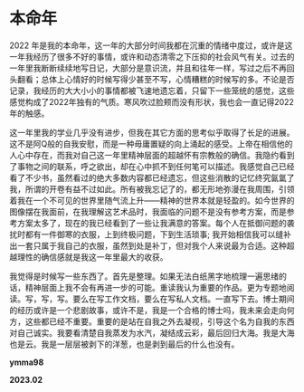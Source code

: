 # 本命年

2022 年是我的本命年，这一年的大部分时间我都在沉重的情绪中度过，或许是这一年我经历了很多不好的事情，或许和动态清零之下压抑的社会风气有关。过去的一年里我断断续续地写日记，大部分是意识流，并且和往年一样，写过之后不再回头翻看；总体上心情好的时候写得少甚至不写，心情糟糕的时候写的多。不论是否记录，我经历的大大小小的事情都被飞速地遗忘着，只留下一些笼统的感觉，这些感觉构成了2022年独有的气质。寒风吹过脸颊而没有形状，我也会一直记得2022年的触感。



这一年里我的学业几乎没有进步，但我在其它方面的思考似乎取得了长足的进展。这不是阿Q般的自我安慰，而是一种毋庸置疑的向上涌起的感受。上帝在相信他的人心中存在，而我对自己这一年里精神层面的超越怀有宗教般的确信。我隐约看到了事物之间的联系，呼之欲出，却在心中抓不到任何笔可以描述。我感觉自己已经看了不少书，虽然看过的绝大多数内容都已经遗忘，但这些消散的记忆终究氤氲了我，所谓的开卷有益不过如此。所有被我忘记了的，都无形地弥漫在我周围，引领着我在一个不可见的世界里随气流上升——精神的世界本就是轻盈的。如今世界的图像摆在我面前，在我理解这艺术品时，我面临的问题不是没有参考方案，而是参考方案太多了，现在的我已经看到了一些让我满意的答案。每个人在抵御问题的袭扰时都有一件御寒的衣服，上到终极问题，下到生活琐事; 我开始相信我可以缝补出一套只属于我自己的衣服，虽然到处是补丁，但对我个人来说最为合适。这种超越理性的确信感就是我这一年里最大的收获。



我觉得是时候写一些东西了。首先是整理。如果无法白纸黑字地梳理一遍思绪的话，精神层面上我不会有再进一步的可能。重读我认为重要的作品。更为专题地阅读。写，写，写。要么在写工作文档，要么在写私人文档。一直写下去。博士期间的经历或许是一个悲剧故事，或许不是，我是一个合格的博士吗，我未来会走向何方，这些都已经不重要。重要的是站在自我之外去凝视，引导这个名为自我的东西对自己诚实。我要看清楚自我蒸发为水汽，凝结成云彩，最后回归大海。我是大海也是云。我是一层层被剥下的洋葱，也是剥到最后的什么也没有。



**ymma98**

**2023.02**

